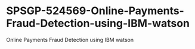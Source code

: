 # SPSGP-524569-Online-Payments-Fraud-Detection-using-IBM-watson
Online Payments Fraud Detection using IBM watson

